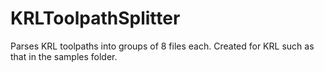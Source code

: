 # KRLToolpathSplitter

Parses KRL toolpaths into groups of 8 files each. Created for KRL such as that in the samples folder.
